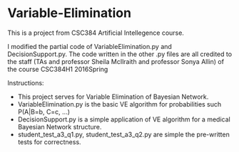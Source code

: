 # Variable-Elimination

This is a project from CSC384 Artificial Intellegence course.

I modified the partial code of VariableElimination.py and DecisionSupport.py.
The code written in the other .py files are all credited to the staff (TAs and professor Sheila McIlraith and professor Sonya Allin) of the course CSC384H1 2016Spring

Instructions:

  * This project serves for Variable Elimination of Bayesian Network.
  * VariableElimination.py is the basic VE algorithm for probabilities such P(A|B=b, C=c, ...)
  * DecisionSupport.py is a simple application of VE algorithm for a medical Bayesian Network structure.
  * student_test_a3_q1.py, student_test_a3_q2.py are simple the pre-written tests for correctness.
